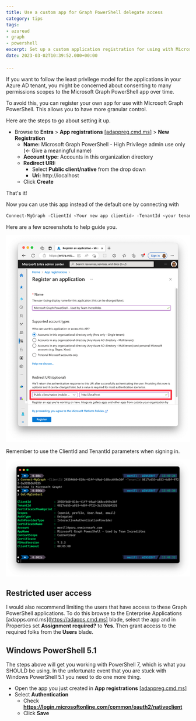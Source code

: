 ```yaml
---
title: Use a custom app for Graph PowerShell delegate access
category: tips
tags:
- azuread
- graph
- powershell
excerpt: Set up a custom application registration for using with Microsoft Graph PowerShell
date: 2023-03-02T10:39:52.000+00:00

---
```

If you want to follow the least privilege model for the applications in your Azure AD tenant, you might be concerned about consenting to many permissions scopes to the Microsoft Graph PowerShell app over time.

To avoid this, you can register your own app for use with Microsoft Graph PowerShell. This allows you to have more granular control.

Here are the steps to go about setting it up.

* Browse to **Entra** > **App registrations** [\[adappreg.cmd.ms\]](https://adappreg.cmd.ms) > **New Registration**
  * **Name:** Microsoft Graph PowerShell - High Privilege admin use only (<- Give a meaningful name)
  * **Account type:** Accounts in this organization directory
  * **Redirect URI:**
    * Select **Public client/native** from the drop down
    * **Uri:** http<nolink>://localhost
  * Click **Create**

That's it!

Now you can use this app instead of the default one by connecting with

```powershell
Connect-MgGraph -ClientId <Your new app clientid> -TenantId <your tenant id>
```

Here are a few screenshots to help guide you.

![Screenshot showing how the app should be created](/images/uploads/graphpowershellcustomappsigninconfig.png "Microsoft Graph PowerShell app configuration")

Remember to use the ClientId and TenantId parameters when signing in.

![Screenshot signing in with the new app in PowerShell](/images/uploads/graphpowershellcustomappsignin.png)

## Restricted user access

I would also recommend limiting the users that have access to these Graph PowerShell applications. To do this browse to the Enterprise Applications [adapps.cmd.ms](https://adapps.cmd.ms] blade, select the app and in Properties set **Assignment required?** to **Yes**. Then grant access to the required folks from the **Users** blade.

## Windows PowerShell 5.1

The steps above will get you working with PowerShell 7, which is what you SHOULD be using. In the unfortunate event that you are stuck with Windows PowerShell 5.1 you need to do one more thing.

* Open the app you just created in **App registrations** [\[adappreg.cmd.ms\]](https://adappreg.cmd.ms)
* Select **Authentication**
  * Check **https://login.microsoftonline.com/common/oauth2/nativeclient**
  * Click **Save**